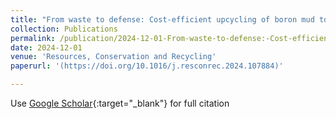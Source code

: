 ```yaml
---
title: "From waste to defense: Cost-efficient upcycling of boron mud to nuclear radiation shielding"
collection: Publications
permalink: /publication/2024-12-01-From-waste-to-defense:-Cost-efficient-upcycling-of-boron-mud-to-nuclear-radiation-shielding
date: 2024-12-01
venue: 'Resources, Conservation and Recycling'
paperurl: '(https://doi.org/10.1016/j.resconrec.2024.107884)'

---
```

Use [Google Scholar]([https://scholar.google.com/scholar?hl=zh-CN&as_sdt=0%2C48&q=A+novel+method+of+utilization+of+hot+dip+galvanizing+slag+using+the+heat+waste+from+itself+for+protection+from+radiation&btnG=]){:target="_blank"} for full citation
